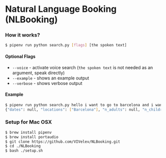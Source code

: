 # Natural Language Booking (NLBooking)


### How it works?
```bash
$ pipenv run python search.py [flags] [the spoken text]
```

#### Optional Flags
- `--voice` - activate voice search (`the spoken text` is not needed as an argument, speak directly)
- `--example` - shows an example output
- `--verbose` - shows verbose output

#### Example
```bash
$ pipenv run python search.py hello i want to go to barcelona and i want my hotel to have free wi-fi and a swimming pool and also i dont want to pay more the £100
{"dates": null, "locations": ["Barcelona"], "n_adults": null, "n_children": null, "price_limits": ["100"], "search_tags": ["free wi-fi", "swimming pool"]}
```

### Setup for Mac OSX
```bash
$ brew install pipenv
$ brew install portaudio
$ git clone https://github.com/VIVelev/NLBooking.git
$ cd ./NLBooking
$ bash ./setup.sh
```
